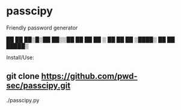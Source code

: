 # passcipy
Friendly password generator



  ██  ██ ██▒█▒██ ██▒▒██
                ██  ██ ██ ▒ ██ ██  ██
                   ▒████▒ ██   ██ █████▒

Install/Use:

git clone https://github.com/pwd-sec/passcipy.git
--------------
./passcipy.py 

